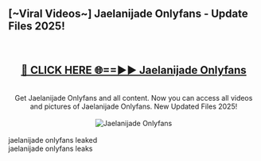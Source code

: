 <h2>[~Viral Videos~] Jaelanijade Onlyfans - Update Files 2025!</h2>
<br>
<div align="center">
<h2><a href="https://betterlinks.top/A2PfLJ" rel="nofollow">🔴 CLICK HERE 🌐==►► Jaelanijade Onlyfans</a></h2>
<br>
Get Jaelanijade Onlyfans and all content. Now you can access all videos and pictures of Jaelanijade Onlyfans. New Updated Files 2025!
<br>
<br>
<a href="https://betterlinks.top/A2PfLJ" rel="nofollow" data-target="animated-image.originalLink"><img src="https://i.ibb.co.com/WyWwxjT/player-gif2.gif" alt="Jaelanijade Onlyfans" style="max-width: 100%; display: inline-block;" data-target="animated-image.originalImage"></a>
</div>
<br>
jaelanijade onlyfans leaked<br>
jaelanijade onlyfans leaks